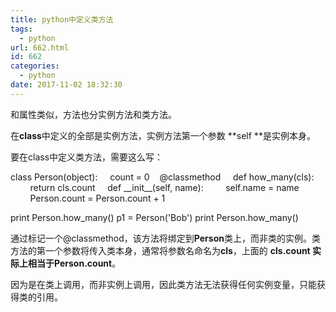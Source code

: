 ```yaml
---
title: python中定义类方法
tags:
  - python
url: 662.html
id: 662
categories:
  - python
date: 2017-11-02 18:32:30
---
```


和属性类似，方法也分实例方法和类方法。

在**class**中定义的全部是实例方法，实例方法第一个参数 **self **是实例本身。

要在class中定义类方法，需要这么写：

class Person(object):
    count = 0    @classmethod
    def how_many(cls):
        return cls.count
    def \_\_init\_\_(self, name):
        self.name = name
        Person.count = Person.count + 1

print Person.how_many()
p1 = Person('Bob')
print Person.how_many()

通过标记一个@classmethod，该方法将绑定到**Person**类上，而非类的实例。类方法的第一个参数将传入类本身，通常将参数名命名为**cls**，上面的 **cls.count **实际上相当于**Person.count**。

因为是在类上调用，而非实例上调用，因此类方法无法获得任何实例变量，只能获得类的引用。